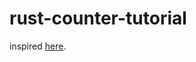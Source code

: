 # rust-counter-tutorial


inspired [here](https://docs.near.org/docs/develop/contracts/rust/intro#installing-the-near-cli).